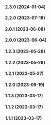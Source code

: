 #### 2.3.0 (2024-01-04)

#### 2.2.0 (2023-07-18)

#### 2.0.1 (2023-06-08)

#### 2.0.0 (2023-06-04)

#### 1.2.3 (2023-05-28)

#### 1.2.2 (2023-05-28)

#### 1.2.1 (2023-05-27)

#### 1.2.0 (2023-05-19)

#### 1.1.3 (2023-03-17)

#### 1.1.2 (2023-03-17)

#### 1.1.1 (2023-03-17)


